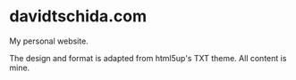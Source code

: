 # davidtschida.com

My personal website. 

The design and format is adapted from html5up's TXT theme. All content is mine. 